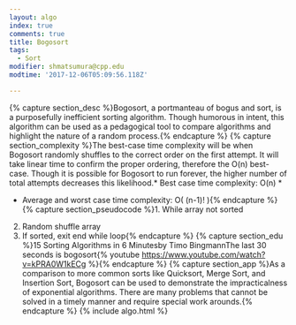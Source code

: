 ```yaml
---
layout: algo
index: true
comments: true
title: Bogosort
tags:
  - Sort
modifier: shmatsumura@cpp.edu
modtime: '2017-12-06T05:09:56.118Z'

---
```

{% capture section_desc %}Bogosort, a portmanteau of bogus and sort, is a purposefully inefficient sorting algorithm.  Though humorous in intent, this algorithm can be used as a pedagogical tool to compare algorithms and highlight the nature of a random process.{% endcapture %}
{% capture section_complexity %}The best-case time complexity will be when Bogosort randomly shuffles to the correct order on the first attempt.  It will take linear time to confirm the proper ordering, therefore the O(n) best-case.  Though it is possible for Bogosort to run forever, the higher number of total attempts decreases this likelihood.* Best case time complexity: O(n)
* 
* Average and worst case time complexity: O( (n-1)! ){% endcapture %}
{% capture section_pseudocode %}1. While array not sorted
2. Random shuffle array
3. If sorted, exit end while loop{% endcapture %}
{% capture section_edu %}15 Sorting Algorithms in 6 Minutesby Timo BingmannThe last 30 seconds is bogosort{% youtube https://www.youtube.com/watch?v=kPRA0W1kECg %}{% endcapture %}
{% capture section_app %}As a comparison to more common sorts like Quicksort, Merge Sort, and Insertion Sort, Bogosort can be used to demonstrate the impracticalness of exponential algorithms.  There are many problems that cannot be solved in a timely manner and require special work arounds.{% endcapture %}
{% include algo.html %}